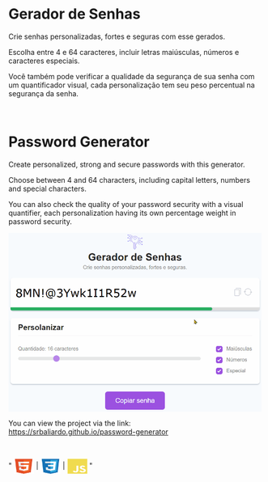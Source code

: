 # Gerador de Senhas

Crie senhas personalizadas, fortes e seguras com esse gerados.

Escolha entre 4 e 64 caracteres, incluir letras maiúsculas, números e caracteres especiais.

Você também pode verificar a qualidade da segurança de sua senha com um quantificador visual, cada personalização tem seu peso percentual na segurança da senha.

<br>

# Password Generator

Create personalized, strong and secure passwords with this generator.

Choose between 4 and 64 characters, including capital letters, numbers and special characters.

You can also check the quality of your password security with a visual quantifier, each personalization having its own percentage weight in password security.

<img align="center" alt="gif" height="auto" width="500" src="images/gif/animation_password-generator.gif">
<br>

You can view the project via the link: <br>
https://srbaliardo.github.io/password-generator

<br>

" <img align="center" alt="HTML" height="30" width="40" src="https://raw.githubusercontent.com/devicons/devicon/master/icons/html5/html5-original.svg"> |
<img align="center" alt="CSS" height="30" width="40" src="https://raw.githubusercontent.com/devicons/devicon/master/icons/css3/css3-original.svg"> |
<img align="center" alt="Js" height="30" width="40" src="https://raw.githubusercontent.com/devicons/devicon/master/icons/javascript/javascript-plain.svg"> "
